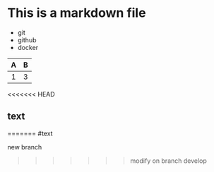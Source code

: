 # This is a markdown file

- git
- github
- docker

|A|B|
|:-:|:-:|
|1|3|

<<<<<<< HEAD
## text
=======
#text

new branch
>>>>>>> modify on branch develop

